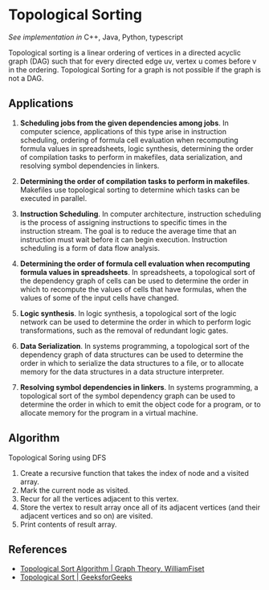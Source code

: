 # Topological Sorting

*See implementation in*
C++,
Java,
Python,
typescript

Topological sorting is a linear ordering of vertices in a directed acyclic graph (DAG) such that for every directed edge uv, vertex u comes before v in the ordering. Topological Sorting for a graph is not possible if the graph is not a DAG.

## Applications

1. **Scheduling jobs from the given dependencies among jobs**. In computer science, applications of this type arise in instruction scheduling, ordering of formula cell evaluation when recomputing formula values in spreadsheets, logic synthesis, determining the order of compilation tasks to perform in makefiles, data serialization, and resolving symbol dependencies in linkers.

2. **Determining the order of compilation tasks to perform in makefiles**. Makefiles use topological sorting to determine which tasks can be executed in parallel.

3. **Instruction Scheduling**. In computer architecture, instruction scheduling is the process of assigning instructions to specific times in the instruction stream. The goal is to reduce the average time that an instruction must wait before it can begin execution. Instruction scheduling is a form of data flow analysis.

4. **Determining the order of formula cell evaluation when recomputing formula values in spreadsheets**. In spreadsheets, a topological sort of the dependency graph of cells can be used to determine the order in which to recompute the values of cells that have formulas, when the values of some of the input cells have changed.

5. **Logic synthesis**. In logic synthesis, a topological sort of the logic network can be used to determine the order in which to perform logic transformations, such as the removal of redundant logic gates.

6. **Data Serialization**. In systems programming, a topological sort of the dependency graph of data structures can be used to determine the order in which to serialize the data structures to a file, or to allocate memory for the data structures in a data structure interpreter.

7. **Resolving symbol dependencies in linkers**. In systems programming, a topological sort of the symbol dependency graph can be used to determine the order in which to emit the object code for a program, or to allocate memory for the program in a virtual machine.

## Algorithm

Topological Soring using DFS

1. Create a recursive function that takes the index of node and a visited array.
2. Mark the current node as visited.
3. Recur for all the vertices adjacent to this vertex.
4. Store the vertex to result array once all of its adjacent vertices (and their adjacent vertices and so on) are visited.
5. Print contents of result array.

## References

* [Topological Sort Algorithm | Graph Theory, WilliamFiset](https://www.youtube.com/watch?v=eL-KzMXSXXI&t=308s&ab_channel=WilliamFiset)
* [Topological Sort | GeeksforGeeks](https://www.geeksforgeeks.org/topological-sorting/)